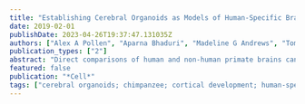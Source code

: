 ```yaml
---
title: "Establishing Cerebral Organoids as Models of Human-Specific Brain Evolution"
date: 2019-02-01
publishDate: 2023-04-26T19:37:47.131035Z
authors: ["Alex A Pollen", "Aparna Bhaduri", "Madeline G Andrews", "Tomasz J Nowakowski", "Olivia S Meyerson", "Mohammed A Mostajo-Radji", "Elizabeth Di Lullo", "Beatriz Alvarado", "Melanie Bedolli", "Max L Dougherty", "Ian T Fiddes", "Zev N Kronenberg", "Joe Shuga", "Anne A Leyrat", "Jay A West", "Marina Bershteyn", "Craig B Lowe", "Bryan J Pavlovic", "Sofie R Salama", "David Haussler", "Evan E Eichler", "Arnold R Kriegstein"]
publication_types: ["2"]
abstract: "Direct comparisons of human and non-human primate brains can reveal molecular pathways underlying remarkable specializations of the human brain. However, chimpanzee tissue is inaccessible during neocortical neurogenesis when differences in brain size first appear. To identify human-specific features of cortical development, we leveraged recent innovations that permit generating pluripotent stem cell-derived cerebral organoids from chimpanzee. Despite metabolic differences, organoid models preserve gene regulatory networks related to primary cell types and developmental processes. We further identified 261 differentially expressed genes in human compared to both chimpanzee organoids and macaque cortex, enriched for recent gene duplications, and including multiple regulators of PI3K-AKT-mTOR signaling. We observed increased activation of this pathway in human radial glia, dependent on two receptors upregulated specifically in human: INSR and ITGB8. Our findings establish a platform for systematic analysis of molecular changes contributing to human brain development and evolution."
featured: false
publication: "*Cell*"
tags: ["cerebral organoids; chimpanzee; cortical development; human-specific evolution; mTOR; macaque; neural progenitor cells; radial glia; single-cell RNA sequencing"]
---
```


